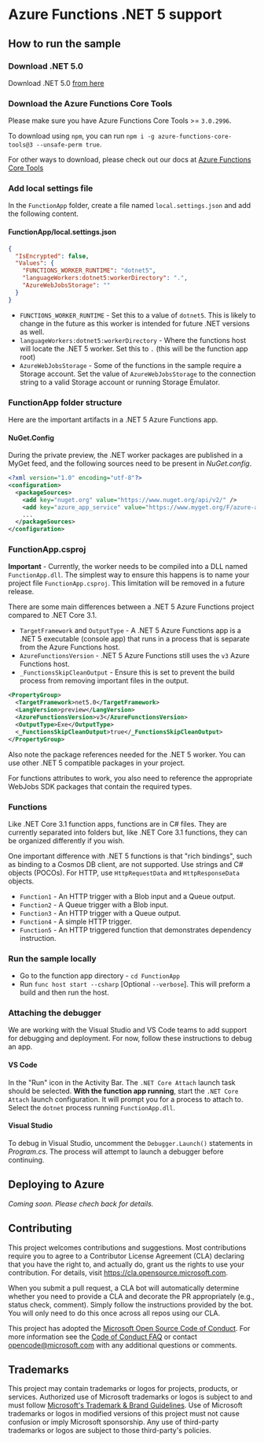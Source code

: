 # Azure Functions .NET 5 support

## How to run the sample

### Download .NET 5.0
Download .NET 5.0 [from here](https://dotnet.microsoft.com/download/dotnet/5.0)

### Download the Azure Functions Core Tools
Please make sure you have Azure Functions Core Tools >= `3.0.2996`.

To download using `npm`, you can run  `npm i -g azure-functions-core-tools@3 --unsafe-perm true`.

For other ways to download, please check out our docs at [Azure Functions Core Tools](https://github.com/Azure/azure-functions-core-tools)

### Add local settings file

In the `FunctionApp` folder, create a file named `local.settings.json` and add the following content.

#### FunctionApp/local.settings.json

```json
{
  "IsEncrypted": false,
  "Values": {
    "FUNCTIONS_WORKER_RUNTIME": "dotnet5",
    "languageWorkers:dotnet5:workerDirectory": ".",
    "AzureWebJobsStorage": ""
  }
}
```

* `FUNCTIONS_WORKER_RUNTIME` - Set this to a value of `dotnet5`. This is likely to change in the future as this worker is intended for future .NET versions as well.
* `languageWorkers:dotnet5:workerDirectory` - Where the functions host will locate the .NET 5 worker. Set this to `.` (this will be the function app root)
* `AzureWebJobsStorage` - Some of the functions in the sample require a Storage account. Set the value of `AzureWebJobsStorage` to the connection string to a valid Storage account or running Storage Emulator.

### FunctionApp folder structure

Here are the important artifacts in a .NET 5 Azure Functions app.

#### NuGet.Config

During the private preview, the .NET worker packages are published in a MyGet feed, and the following sources need to be present in *NuGet.config*.

```xml
<?xml version="1.0" encoding="utf-8"?>
<configuration>
  <packageSources>
    <add key="nuget.org" value="https://www.nuget.org/api/v2/" />
    <add key="azure_app_service" value="https://www.myget.org/F/azure-appservice/api/v2" />
    ...
  </packageSources>
</configuration>
```

### FunctionApp.csproj

**Important** - Currently, the worker needs to be compiled into a DLL named `FunctionApp.dll`. The simplest way to ensure this happens is to name your project file `FunctionApp.csproj`. This limitation will be removed in a future release.

There are some main differences between a .NET 5 Azure Functions project compared to .NET Core 3.1.

* `TargetFramework` and `OutputType` - A .NET 5 Azure Functions app is a .NET 5 executable (console app) that runs in a process that is separate from the Azure Functions host.
* `AzureFunctionsVersion` - .NET 5 Azure Functions still uses the `v3` Azure Functions host.
* `_FunctionsSkipCleanOutput` - Ensure this is set to prevent the build process from removing important files in the output.

```xml
<PropertyGroup>
  <TargetFramework>net5.0</TargetFramework>
  <LangVersion>preview</LangVersion>
  <AzureFunctionsVersion>v3</AzureFunctionsVersion>
  <OutputType>Exe</OutputType>
  <_FunctionsSkipCleanOutput>true</_FunctionsSkipCleanOutput>
</PropertyGroup>
```

Also note the package references needed for the .NET 5 worker. You can use other .NET 5 compatible packages in your project.

For functions attributes to work, you also need to reference the appropriate WebJobs SDK packages that contain the required types.

### Functions

Like .NET Core 3.1 function apps, functions are in C# files. They are currently separated into folders but, like .NET Core 3.1 functions, they can be organized differently if you wish.

One important difference with .NET 5 functions is that "rich bindings", such as binding to a Cosmos DB client, are not supported. Use strings and C# objects (POCOs). For HTTP, use `HttpRequestData` and `HttpResponseData` objects.

* `Function1` - An HTTP trigger with a Blob input and a Queue output.
* `Function2` - A Queue trigger with a Blob input.
* `Function3` - An HTTP trigger with a Queue output.
* `Function4` - A simple HTTP trigger.
* `Function5` - An HTTP triggered function that demonstrates dependency instruction.

### Run the sample locally

- Go to the function app directory - `cd FunctionApp`
- Run `func host start --csharp` [Optional `--verbose`]. This will preform a build and then run the host.

### Attaching the debugger

We are working with the Visual Studio and VS Code teams to add support for debugging and deployment. For now, follow these instructions to debug an app.

#### VS Code

In the "Run" icon in the Activity Bar. The `.NET Core Attach` launch task should be selected. **With the function app running**, start the `.NET Core Attach` launch configuration. It will prompt you for a process to attach to. Select the `dotnet` process running `FunctionApp.dll`.

#### Visual Studio

To debug in Visual Studio, uncomment the `Debugger.Launch()` statements in *Program.cs*. The process will attempt to launch a debugger before continuing.

## Deploying to Azure

*Coming soon. Please chech back for details.*

<!-- not working right now


### Create the Azure resources

1. To deploy the app, first ensure that you've installed the Azure CLI. 

1. Login to the CLI.

    ```bash
    az login
    ```

1. If necessary, use `az account set` to select the subscription you want to use.
  
1. Create a resource group, Storage account, and Azure Functions app.

    ```bash
    az group create --name AzureFunctionsQuickstart-rg --location westeurope
    az storage account create --name <STORAGE_NAME> --location westeurope --resource-group AzureFunctionsQuickstart-rg --sku Standard_LRS
    az functionapp create --resource-group AzureFunctionsQuickstart-rg --consumption-plan-location westeurope --runtime dotnet --functions-version 3 --name <APP_NAME> --storage-account <STORAGE_NAME>
    ```

1. Currently, the function app needs to first be created as .NET Core 3.1. Change the .NET version to `v5.0`.

    ```bash
  az functionapp config set --net-framework-version "v5.0" --resource-group AzureFunctionsQuickstart-rg --name <APP_NAME>
    ```

### Deploying the app

1. Ensure you're in the `FunctionApp` folder.

1. Deploy the app.

    ```bash
    func azure functionapp publish <APP_NAME> --csharp --force
    ```

1. Set the function app settings.

    ```bash
    az functionapp config appsettings set --settings "FUNCTIONS_WORKER_RUNTIME=dotnet5" "languageWorkers:dotnet5:workerDirectory=." --resource-group AzureFunctionsQuickstart-rg --name <APP_NAME>
    ```


-->

## Contributing

This project welcomes contributions and suggestions.  Most contributions require you to agree to a
Contributor License Agreement (CLA) declaring that you have the right to, and actually do, grant us
the rights to use your contribution. For details, visit https://cla.opensource.microsoft.com.

When you submit a pull request, a CLA bot will automatically determine whether you need to provide
a CLA and decorate the PR appropriately (e.g., status check, comment). Simply follow the instructions
provided by the bot. You will only need to do this once across all repos using our CLA.

This project has adopted the [Microsoft Open Source Code of Conduct](https://opensource.microsoft.com/codeofconduct/).
For more information see the [Code of Conduct FAQ](https://opensource.microsoft.com/codeofconduct/faq/) or
contact [opencode@microsoft.com](mailto:opencode@microsoft.com) with any additional questions or comments.

## Trademarks

This project may contain trademarks or logos for projects, products, or services. Authorized use of Microsoft 
trademarks or logos is subject to and must follow 
[Microsoft's Trademark & Brand Guidelines](https://www.microsoft.com/en-us/legal/intellectualproperty/trademarks/usage/general).
Use of Microsoft trademarks or logos in modified versions of this project must not cause confusion or imply Microsoft sponsorship.
Any use of third-party trademarks or logos are subject to those third-party's policies.
